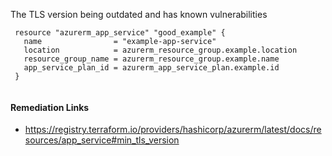 
The TLS version being outdated and has known vulnerabilities

```hcl
 resource "azurerm_app_service" "good_example" {
   name                = "example-app-service"
   location            = azurerm_resource_group.example.location
   resource_group_name = azurerm_resource_group.example.name
   app_service_plan_id = azurerm_app_service_plan.example.id
 }
 
```

#### Remediation Links
 - https://registry.terraform.io/providers/hashicorp/azurerm/latest/docs/resources/app_service#min_tls_version

